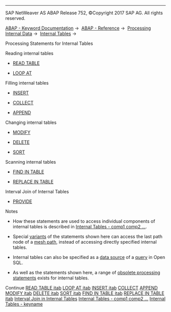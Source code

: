   

* * *

SAP NetWeaver AS ABAP Release 752, ©Copyright 2017 SAP AG. All rights reserved.

[ABAP - Keyword Documentation](https://help.sap.com/doc/abapdocu_752_index_htm/7.52/en-US/abenabap.htm) →  [ABAP - Reference](https://help.sap.com/doc/abapdocu_752_index_htm/7.52/en-US/abenabap_reference.htm) →  [Processing Internal Data](https://help.sap.com/doc/abapdocu_752_index_htm/7.52/en-US/abenabap_data_working.htm) →  [Internal Tables](https://help.sap.com/doc/abapdocu_752_index_htm/7.52/en-US/abenitab.htm) → 

Processing Statements for Internal Tables

Reading internal tables

-   [READ TABLE](https://help.sap.com/doc/abapdocu_752_index_htm/7.52/en-US/abapread_table.htm)

-   [LOOP AT](https://help.sap.com/doc/abapdocu_752_index_htm/7.52/en-US/abaploop_at_itab_variants.htm)

Filling internal tables

-   [INSERT](https://help.sap.com/doc/abapdocu_752_index_htm/7.52/en-US/abapinsert_itab.htm)

-   [COLLECT](https://help.sap.com/doc/abapdocu_752_index_htm/7.52/en-US/abapcollect.htm)

-   [APPEND](https://help.sap.com/doc/abapdocu_752_index_htm/7.52/en-US/abapappend.htm)

Changing internal tables

-   [MODIFY](https://help.sap.com/doc/abapdocu_752_index_htm/7.52/en-US/abapmodify_itab.htm)

-   [DELETE](https://help.sap.com/doc/abapdocu_752_index_htm/7.52/en-US/abapdelete_itab.htm)

-   [SORT](https://help.sap.com/doc/abapdocu_752_index_htm/7.52/en-US/abapsort_itab.htm)

Scanning internal tables

-   [FIND IN TABLE](https://help.sap.com/doc/abapdocu_752_index_htm/7.52/en-US/abapfind_itab.htm)

-   [REPLACE IN TABLE](https://help.sap.com/doc/abapdocu_752_index_htm/7.52/en-US/abapfind_itab.htm)

Interval Join of Internal Tables

-   [PROVIDE](https://help.sap.com/doc/abapdocu_752_index_htm/7.52/en-US/abapprovide.htm)

Notes

-   How these statements are used to access individual components of internal tables is described in [Internal Tables - comp1 comp2 ...](https://help.sap.com/doc/abapdocu_752_index_htm/7.52/en-US/abenitab_components.htm).

-   Special [variants](https://help.sap.com/doc/abapdocu_752_index_htm/7.52/en-US/abenmesh_path_usage.htm) of the statements shown here can access the last path node of a [mesh path](https://help.sap.com/doc/abapdocu_752_index_htm/7.52/en-US/abenmesh_pathes.htm), instead of accessing directly specified internal tables.

-   Internal tables can also be specified as a [data source](https://help.sap.com/doc/abapdocu_752_index_htm/7.52/en-US/abapselect_itab.htm) of a [query](https://help.sap.com/doc/abapdocu_752_index_htm/7.52/en-US/abenquery_glosry.htm "Glossary Entry") in Open SQL.

-   As well as the statements shown here, a range of [obsolete processing statements](https://help.sap.com/doc/abapdocu_752_index_htm/7.52/en-US/abenitab_obsolete.htm) exists for internal tables.

Continue
[READ TABLE itab](https://help.sap.com/doc/abapdocu_752_index_htm/7.52/en-US/abapread_table.htm)
[LOOP AT itab](https://help.sap.com/doc/abapdocu_752_index_htm/7.52/en-US/abaploop_at_itab_variants.htm)
[INSERT itab](https://help.sap.com/doc/abapdocu_752_index_htm/7.52/en-US/abapinsert_itab.htm)
[COLLECT](https://help.sap.com/doc/abapdocu_752_index_htm/7.52/en-US/abapcollect.htm)
[APPEND](https://help.sap.com/doc/abapdocu_752_index_htm/7.52/en-US/abapappend.htm)
[MODIFY itab](https://help.sap.com/doc/abapdocu_752_index_htm/7.52/en-US/abapmodify_itab.htm)
[DELETE itab](https://help.sap.com/doc/abapdocu_752_index_htm/7.52/en-US/abapdelete_itab.htm)
[SORT itab](https://help.sap.com/doc/abapdocu_752_index_htm/7.52/en-US/abapsort_itab.htm)
[FIND IN TABLE itab](https://help.sap.com/doc/abapdocu_752_index_htm/7.52/en-US/abapfind_itab.htm)
[REPLACE IN TABLE itab](https://help.sap.com/doc/abapdocu_752_index_htm/7.52/en-US/abapreplace_itab.htm)
[Interval Join in Internal Tables](https://help.sap.com/doc/abapdocu_752_index_htm/7.52/en-US/abeninternal_table_interval_spcl.htm)
[Internal Tables - comp1 comp2 ...](https://help.sap.com/doc/abapdocu_752_index_htm/7.52/en-US/abenitab_components.htm)
[Internal Tables - keyname](https://help.sap.com/doc/abapdocu_752_index_htm/7.52/en-US/abenkeyname.htm)